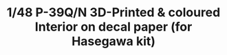 ---
layout: product
title: "1/48 P-39Q/N  3D-Printed & coloured Interior on decal paper (for Hasegawa kit)"
price: "1800" 
desc: "3D Dekal"
img_path: "/assets/img/QD48034.webp"
brand: "Quinta Studio"
available: false
special_offer: false
new: false
soon: false
cat: "010000"
subcat: "016000"
subsubcat: "0N/A"
sifra: "QD48034"
popular: false
---